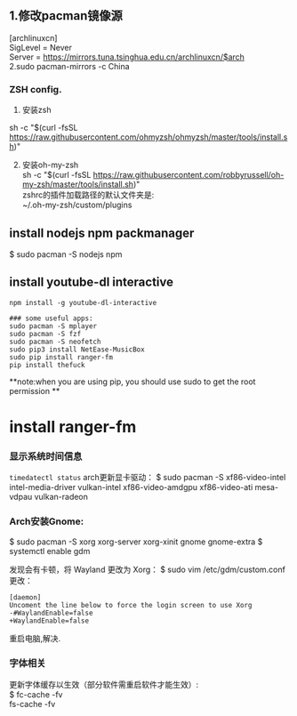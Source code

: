 ## 1.修改pacman镜像源
[archlinuxcn]  
SigLevel = Never  
Server = https://mirrors.tuna.tsinghua.edu.cn/archlinuxcn/$arch  
2.sudo pacman-mirrors -c China  
### ZSH config.

1. 安装zsh   

sh -c "$(curl -fsSL https://raw.githubusercontent.com/ohmyzsh/ohmyzsh/master/tools/install.sh)"  

2. 安装oh-my-zsh   
sh -c "$(curl -fsSL https://raw.githubusercontent.com/robbyrussell/oh-my-zsh/master/tools/install.sh)"  
zshrc的插件加载路径的默认文件夹是:  
~/.oh-my-zsh/custom/plugins  
## install nodejs npm packmanager
$ sudo pacman -S nodejs npm  
## install youtube-dl interactive
```npm install -g youtube-dl-interactive```


```
### some useful apps:
sudo pacman -S mplayer
sudo pacman -S fzf
sudo pacman -S neofetch
sudo pip3 install NetEase-MusicBox
sudo pip install ranger-fm
pip install thefuck
```
**note:when you are using pip, you should use sudo to get the root permission **
# install  ranger-fm
### 显示系统时间信息
```timedatectl status```
arch更新显卡驱动：
$ sudo pacman -S xf86-video-intel intel-media-driver vulkan-intel xf86-video-amdgpu xf86-video-ati mesa-vdpau vulkan-radeon

### Arch安装Gnome:
$ sudo pacman -S xorg xorg-server xorg-xinit gnome gnome-extra
$ systemctl enable gdm

发现会有卡顿，将 Wayland 更改为 Xorg：
$ sudo vim /etc/gdm/custom.conf
更改：
```
[daemon]
Uncoment the line below to force the login screen to use Xorg
-#WaylandEnable=false
+WaylandEnable=false
```
重启电脑,解决.

### 字体相关
更新字体缓存以生效（部分软件需重启软件才能生效）:  
$ fc-cache -fv  
fs-cache -fv  
